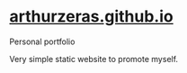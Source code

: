# [arthurzeras.github.io](arthurzeras.github.io)
Personal portfolio

Very simple static website to promote myself.
